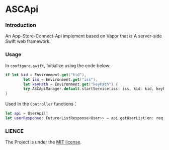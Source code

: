 # ASCApi

### Introduction

An App-Store-Connect-Api implement based on Vapor that is A server-side Swift web framework.

### Usage

In `configure.swift`, Initialize using the code below: 
```swift
if let kid = Environment.get("kid"),
        let iss = Environment.get("iss"),
        let keyPath = Environment.get("keyPath") {
        try ASCApiManager.default.startService(iss: iss, kid: kid, keyPath: keyPath)
}
```
Used In the `Controller` functions：
```swift
let api = UserApi()
let userResponse: Future<ListResponse<User>> = api.getUserList(on: req)
```
### LIENCE
The Project is under the [MIT license](https://github.com/Tuluobo/app-store-connect/blob/master/LICENSE).

